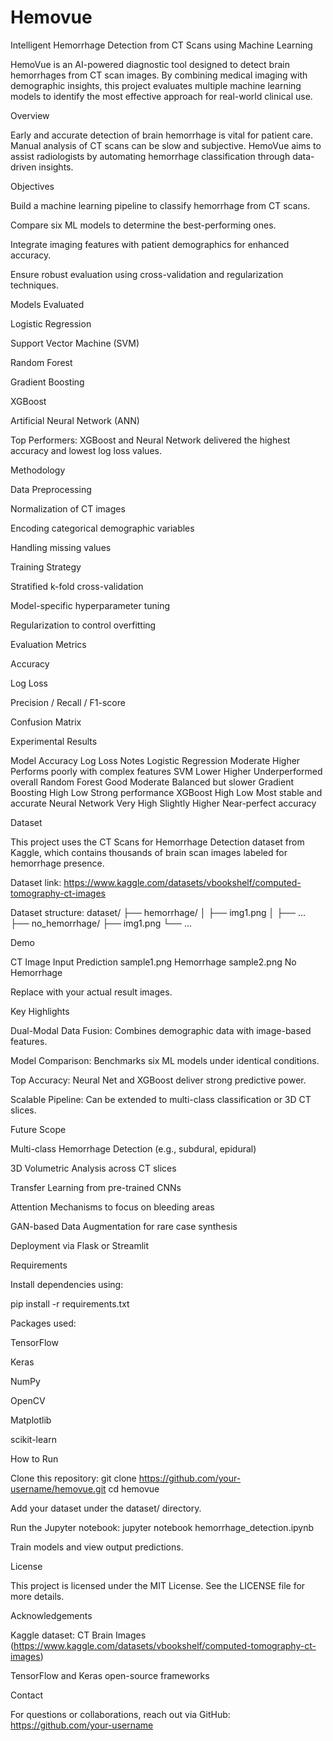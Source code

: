 # Hemovue
 Intelligent Hemorrhage Detection from CT Scans using Machine Learning

HemoVue is an AI-powered diagnostic tool designed to detect brain hemorrhages from CT scan images. By combining medical imaging with demographic insights, this project evaluates multiple machine learning models to identify the most effective approach for real-world clinical use.

Overview

Early and accurate detection of brain hemorrhage is vital for patient care. Manual analysis of CT scans can be slow and subjective. HemoVue aims to assist radiologists by automating hemorrhage classification through data-driven insights.

Objectives

Build a machine learning pipeline to classify hemorrhage from CT scans.

Compare six ML models to determine the best-performing ones.

Integrate imaging features with patient demographics for enhanced accuracy.

Ensure robust evaluation using cross-validation and regularization techniques.

Models Evaluated

Logistic Regression

Support Vector Machine (SVM)

Random Forest

Gradient Boosting

XGBoost

Artificial Neural Network (ANN)

Top Performers: XGBoost and Neural Network delivered the highest accuracy and lowest log loss values.

Methodology

Data Preprocessing

Normalization of CT images

Encoding categorical demographic variables

Handling missing values

Training Strategy

Stratified k-fold cross-validation

Model-specific hyperparameter tuning

Regularization to control overfitting

Evaluation Metrics

Accuracy

Log Loss

Precision / Recall / F1-score

Confusion Matrix

Experimental Results

Model	Accuracy	Log Loss	Notes
Logistic Regression	Moderate	Higher	Performs poorly with complex features
SVM	Lower	Higher	Underperformed overall
Random Forest	Good	Moderate	Balanced but slower
Gradient Boosting	High	Low	Strong performance
XGBoost	High	Low	Most stable and accurate
Neural Network	Very High	Slightly Higher	Near-perfect accuracy

Dataset

This project uses the CT Scans for Hemorrhage Detection dataset from Kaggle, which contains thousands of brain scan images labeled for hemorrhage presence.

Dataset link: https://www.kaggle.com/datasets/vbookshelf/computed-tomography-ct-images

Dataset structure:
dataset/
├── hemorrhage/
│ ├── img1.png
│ ├── ...
├── no_hemorrhage/
├── img1.png
└── ...

Demo

CT Image Input	Prediction
sample1.png	Hemorrhage
sample2.png	No Hemorrhage

Replace with your actual result images.

Key Highlights

Dual-Modal Data Fusion: Combines demographic data with image-based features.

Model Comparison: Benchmarks six ML models under identical conditions.

Top Accuracy: Neural Net and XGBoost deliver strong predictive power.

Scalable Pipeline: Can be extended to multi-class classification or 3D CT slices.

Future Scope

Multi-class Hemorrhage Detection (e.g., subdural, epidural)

3D Volumetric Analysis across CT slices

Transfer Learning from pre-trained CNNs

Attention Mechanisms to focus on bleeding areas

GAN-based Data Augmentation for rare case synthesis

Deployment via Flask or Streamlit

Requirements

Install dependencies using:

pip install -r requirements.txt

Packages used:

TensorFlow

Keras

NumPy

OpenCV

Matplotlib

scikit-learn

How to Run

Clone this repository:
git clone https://github.com/your-username/hemovue.git
cd hemovue

Add your dataset under the dataset/ directory.

Run the Jupyter notebook:
jupyter notebook hemorrhage_detection.ipynb

Train models and view output predictions.

License

This project is licensed under the MIT License. See the LICENSE file for more details.

Acknowledgements

Kaggle dataset: CT Brain Images (https://www.kaggle.com/datasets/vbookshelf/computed-tomography-ct-images)

TensorFlow and Keras open-source frameworks

Contact

For questions or collaborations, reach out via GitHub: https://github.com/your-username
